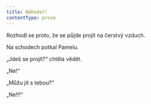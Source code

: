 ```yaml
---
title: Náhoda?!
contentType: prose
---
```


<section>

Rozhodl se proto, že se půjde projít na čerstvý vzduch.

Na schodech potkal Pamelu.

„Jdeš se projít?“ chtěla vědět.

„Ne!“

„Můžu jít s tebou?“

„Ne!!!“

</section>
